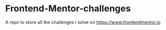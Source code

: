 # Frontend-Mentor-challenges
A repo to store all the challenges i solve on https://www.frontendmentor.io
